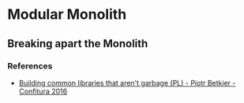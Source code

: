 # Modular Monolith

## Breaking apart the Monolith

### References
* [Building common libraries that aren't garbage (PL) - Piotr Betkier - Confitura 2016](https://www.youtube.com/watch?v=jLYMa5E4-z4&feature=youtu.be)